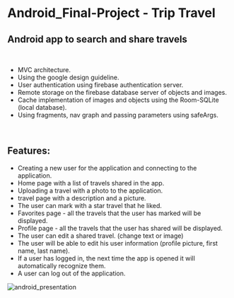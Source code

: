 # Android_Final-Project - Trip Travel

## Android app to search and share travels

<br>

- MVC architecture.
- Using the google design guideline.
- User authentication using firebase authentication server.
- Remote storage on the firebase database server of objects and images.
- Cache implementation of images and objects using the Room-SQLite (local database).
- Using fragments, nav graph and passing parameters using safeArgs.

<br>

## Features:

- Creating a new user for the application and connecting to the application.
- Home page with a list of travels shared in the app.
- Uploading a travel with a photo to the application.
- travel page with a description and a picture.
- The user can mark with a star travel that he liked.
- Favorites page - all the travels that the user has marked will be displayed.
- Profile page - all the travels that the user has shared will be displayed.
- The user can edit a shared travel. (change text or image)
- The user will be able to edit his user information (profile picture, first name, last name).
- If a user has logged in, the next time the app is opened it will automatically recognize them.
- A user can log out of the application.

![android_presentation](https://github.com/Idanklatza/Android_Final-Project/assets/93584464/0b79f7cc-6ebe-4ba4-8688-1df6fe7f444a)

 
